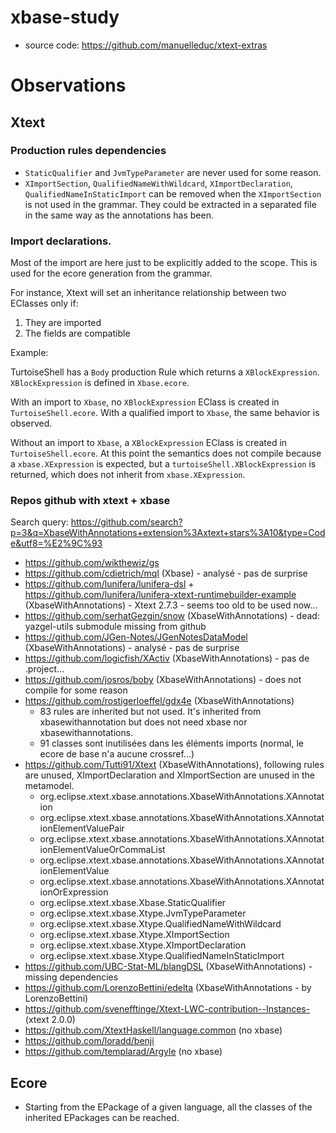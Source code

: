 # xbase-study

- source code: https://github.com/manuelleduc/xtext-extras


# Observations

## Xtext

### Production rules dependencies
- `StaticQualifier` and `JvmTypeParameter` are never used for some reason.
- `XImportSection`, `QualifiedNameWithWildcard`, `XImportDeclaration`, `QualifiedNameInStaticImport` can be removed when the `XImportSection` is not used in the grammar.
They could be extracted in a separated file in the same way as the annotations has been.


### Import declarations.

Most of the import are here just to be explicitly added to the scope.
This is used for the ecore generation from the grammar.

For instance, Xtext will set an inheritance relationship between two EClasses only if:
1. They are imported
2. The fields are compatible

Example:

TurtoiseShell has a `Body` production Rule which returns a `XBlockExpression`. `XBlockExpression` is defined in `Xbase.ecore`.

With an import to `Xbase`, no `XBlockExpression` EClass is created in `TurtoiseShell.ecore`. With a qualified import to `Xbase`, the same behavior is observed.

Without an import to `Xbase`, a `XBlockExpression` EClass is created in `TurtoiseShell.ecore`. At this point the semantics does not compile because a `xbase.XExpression` is expected, but a `turtoiseShell.XBlockExpression` is returned, which does not inherit from `xbase.XExpression`.

### Repos github with xtext + xbase

Search query: https://github.com/search?p=3&q=XbaseWithAnnotations+extension%3Axtext+stars%3A10&type=Code&utf8=%E2%9C%93

- https://github.com/wikthewiz/gs
- https://github.com/cdietrich/mql (Xbase) - analysé - pas de surprise
- https://github.com/lunifera/lunifera-dsl + https://github.com/lunifera/lunifera-xtext-runtimebuilder-example (XbaseWithAnnotations) - Xtext 2.7.3 - seems too old to be used now...
- https://github.com/serhatGezgin/snow (XbaseWithAnnotations) - dead: yazgel-utils submodule missing from github
- https://github.com/JGen-Notes/JGenNotesDataModel (XbaseWithAnnotations) - analysé - pas de surprise
- https://github.com/logicfish/XActiv (XbaseWithAnnotations) - pas de .project...
- https://github.com/josros/boby (XbaseWithAnnotations) - does not compile for some reason
- https://github.com/rostigerloeffel/gdx4e (XbaseWithAnnotations)
  - 83 rules are inherited but not used. It's inherited from xbasewithannotation but does not need xbase nor xbasewithannotations.
  - 91 classes sont inutilisées dans les éléments imports (normal, le ecore de base n'a aucune crossref...)
- https://github.com/Tutti91/Xtext (XbaseWithAnnotations), following rules are unused, XImportDeclaration and XImportSection are unused in the metamodel.
  - org.eclipse.xtext.xbase.annotations.XbaseWithAnnotations.XAnnotation
  - org.eclipse.xtext.xbase.annotations.XbaseWithAnnotations.XAnnotationElementValuePair
  - org.eclipse.xtext.xbase.annotations.XbaseWithAnnotations.XAnnotationElementValueOrCommaList
  - org.eclipse.xtext.xbase.annotations.XbaseWithAnnotations.XAnnotationElementValue
  - org.eclipse.xtext.xbase.annotations.XbaseWithAnnotations.XAnnotationOrExpression
  - org.eclipse.xtext.xbase.Xbase.StaticQualifier
  - org.eclipse.xtext.xbase.Xtype.JvmTypeParameter
  - org.eclipse.xtext.xbase.Xtype.QualifiedNameWithWildcard
  - org.eclipse.xtext.xbase.Xtype.XImportSection
  - org.eclipse.xtext.xbase.Xtype.XImportDeclaration
  - org.eclipse.xtext.xbase.Xtype.QualifiedNameInStaticImport
- https://github.com/UBC-Stat-ML/blangDSL (XbaseWithAnnotations) - missing dependencies
- https://github.com/LorenzoBettini/edelta (XbaseWithAnnotations  - by LorenzoBettini)
- https://github.com/svenefftinge/Xtext-LWC-contribution--Instances- (xtext 2.0.0)
- https://github.com/XtextHaskell/language.common (no xbase)
- https://github.com/loradd/benji
- https://github.com/templarad/Argyle (no xbase)


## Ecore

- Starting from the EPackage of a given language, all the classes of the inherited EPackages can be reached.
